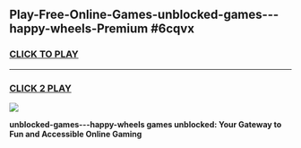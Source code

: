 
## Play-Free-Online-Games-unblocked-games---happy-wheels-Premium #6cqvx
<h3>
<a href="https://premium.freeplayer.one?title=unblocked-games---happy-wheels&ref=8M">CLICK TO PLAY</a></h3>
<hr>

<h3>
<a href="https://premium.freeplayer.one?title=unblocked-games---happy-wheels&ref=8M">CLICK 2 PLAY</a>
  
</h3>

<a href="https://premium.freeplayer.one?title=unblocked-games---happy-wheels&ref=8M"><img src="https://clearcache.store/games.png"></a>


**unblocked-games---happy-wheels games unblocked: Your Gateway to Fun and Accessible Online Gaming**
